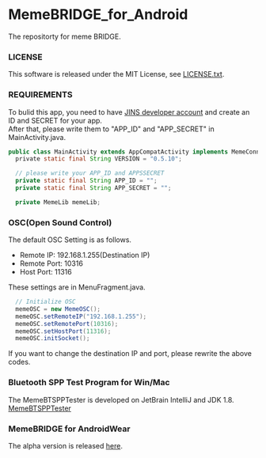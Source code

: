 # MemeBRIDGE_for_Android
The repositorty for meme BRIDGE.

### LICENSE
This software is released under the MIT License, see [LICENSE.txt](https://github.com/jins-meme/MemeBRIDGE_for_Android/blob/master/LICENSE.txt).

### REQUIREMENTS
To bulid this app, you need to have [JINS developer account](https://developers.jins.com/en/) and create an ID and SECRET for your app.  
After that, please write them to "APP_ID" and "APP_SECRET" in MainActivity.java.
```java:MainActivity.java
public class MainActivity extends AppCompatActivity implements MemeConnectListener {
  private static final String VERSION = "0.5.10";

  // please write your APP_ID and APPSSECRET
  private static final String APP_ID = "";
  private static final String APP_SECRET = "";

  private MemeLib memeLib;
```

### OSC(Open Sound Control)
The default OSC Setting is as follows.
* Remote IP: 192.168.1.255(Destination IP)
* Remote Port: 10316
* Host Port: 11316

These settings are in MenuFragment.java.
```java:MenuFragment.java
  // Initialize OSC
  memeOSC = new MemeOSC();
  memeOSC.setRemoteIP("192.168.1.255");
  memeOSC.setRemotePort(10316);
  memeOSC.setHostPort(11316);
  memeOSC.initSocket();
```
If you want to change the destination IP and port, please rewrite the above codes.

### Bluetooth SPP Test Program for Win/Mac
The MemeBTSPPTester is developed on JetBrain IntelliJ and JDK 1.8.  
[MemeBTSPPTester](https://github.com/tkrworks/MemeBTSPPTester)

### MemeBRIDGE for AndroidWear
The alpha version is released [here](https://github.com/tkrworks/MemeBRIDGE_for_AndroidWear).
